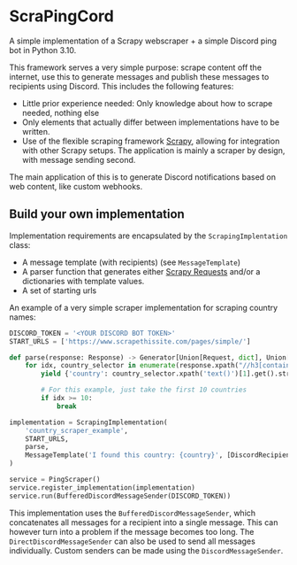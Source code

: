 # ScraPingCord
A simple implementation of a Scrapy webscraper + a simple Discord ping bot in Python 3.10.

This framework serves a very simple purpose: scrape content off the internet, use this to generate messages and publish these messages to recipients using Discord. This includes the following features:
* Little prior experience needed: Only knowledge about how to scrape needed, nothing else
* Only elements that actually differ between implementations have to be written.
* Use of the flexible scraping framework [Scrapy](https://scrapy.org/), allowing for integration with other Scrapy setups. The application is mainly a scraper by design, with message sending second.

The main application of this is to generate Discord notifications based on web content, like custom webhooks.

## Build your own implementation
Implementation requirements are encapsulated by the `ScrapingImplentation` class:
* A message template (with recipients) (see `MessageTemplate`)
* A parser function that generates either [Scrapy Requests](https://docs.scrapy.org/en/latest/topics/request-response.html#scrapy.http.Request) and/or a dictionaries with template values.
* A set of starting urls

An example of a very simple scraper implementation for scraping country names:
```python
DISCORD_TOKEN = '<YOUR DISCORD BOT TOKEN>'
START_URLS = ['https://www.scrapethissite.com/pages/simple/']

def parse(response: Response) -> Generator[Union[Request, dict], Union[Request, dict], None]:
    for idx, country_selector in enumerate(response.xpath("//h3[contains(@class, 'country-name')]")):
        yield {'country': country_selector.xpath('text()')[1].get().strip()}

        # For this example, just take the first 10 countries
        if idx >= 10:
            break

implementation = ScrapingImplementation(
    'country_scraper_example',
    START_URLS,
    parse,
    MessageTemplate('I found this country: {country}', [DiscordRecipient('<YOUR DISCORD USER ID>', DiscordRecipient.TYPE_USER)])
)

service = PingScraper()
service.register_implementation(implementation)
service.run(BufferedDiscordMessageSender(DISCORD_TOKEN))
```
This implementation uses the `BufferedDiscordMessageSender`, which concatenates all messages for a recipient into a single message. This can however turn into a problem if the message becomes too long. The `DirectDiscordMessageSender` can also be used to send all messages individually. Custom senders can be made using the `DiscordMessageSender`.
